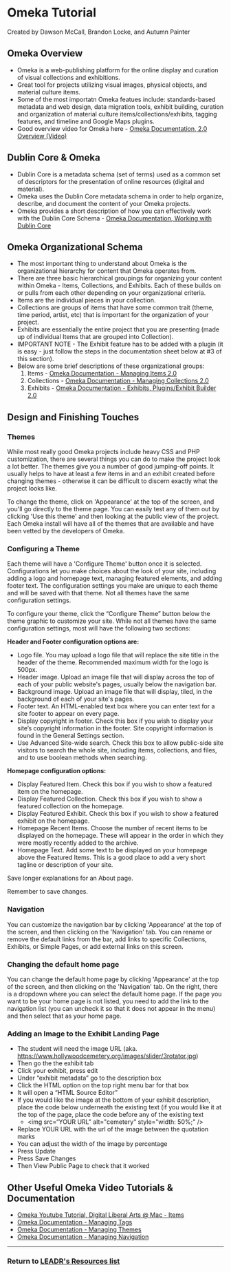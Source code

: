# Omeka Tutorial
Created by Dawson McCall, Brandon Locke, and Autumn Painter

## Omeka Overview
* Omeka is a web-publishing platform for the online display and curation of visual collections and exhibitions.
* Great tool for projects utilizing visual images, physical objects, and material culture items.
* Some of the most importatn Omeka featues include: standards-based metadata and web design, data migration tools, exhibit building, curation and organization of material culture items/collections/exhibits, tagging features, and timeline and Google Maps plugins.
* Good overview video for Omeka here - [Omeka Documentation, 2.0 Overview (Video)](https://vimeo.com/55973380)

## Dublin Core & Omeka
* Dublin Core is a metadata schema (set of terms) used as a common set of descriptors for the presentation of online resources (digital and material).
* Omeka uses the Dublin Core metadata schema in order to help organize, describe, and document the content of your Omeka projects.
* Omeka provides a short description of how you can effectively work with the Dublin Core Schema - [Omeka Documentation, Working with Dublin Core](http://omeka.org/codex/Working_with_Dublin_Core)

## Omeka Organizational Schema
* The most important thing to understand about Omeka is the organizational hierarchy for content that Omeka operates from.
* There are three basic hierarchical groupings for organizing your content within Omeka - Items, Collections, and Exhibits. Each of these builds on or pulls from each other depending on your organizational criteria.
* Items are the individual pieces in your collection.
* Collections are groups of items that have some common trait (theme, time period, artist, etc) that is important for the organization of your project.
* Exhibits are essentially the entire project that you are presenting (made up of individual Items that are grouped into Collection).
* IMPORTANT NOTE - The Exhibit feature has to be added with a plugin (it is easy - just follow the steps in the documentation sheet below at #3 of this section).
* Below are some brief descriptions of these organizational groups:
  1. Items - [Omeka Documentation - Managing Items 2.0](http://omeka.org/codex/Managing_Items_2.0)
  2. Collections - [Omeka Documentation - Managing Collections 2.0](http://omeka.org/codex/Managing_Collections_2.0)
  3. Exhibits - [Omeka Documentation - Exhibits, Plugins/Exhibit Builder 2.0](http://omeka.org/codex/Plugins/ExhibitBuilder_2.0)

## Design and Finishing Touches
### Themes
While most really good Omeka projects include heavy CSS and PHP customization, there are several things you can do to make the project look a lot better. The themes give you a number of good jumping-off points. It usually helps to have at least a few items in and an exhibit created before changing themes - otherwise it can be difficult to discern exactly what the project looks like.

To change the theme, click on 'Appearance' at the top of the screen, and you'll go directly to the theme page. You can easily test any of them out by clicking 'Use this theme' and then looking at the public view of the project. Each Omeka install will have all of the themes that are available and have been vetted by the developers of Omeka.

### Configuring a Theme
Each theme will have a 'Configure Theme' button once it is selected. Configurations let you make choices about the look of your site, including adding a logo and homepage text, managing featured elements, and adding footer text. The configuration settings you make are unique to each theme and will be saved with that theme. Not all themes have the same configuration settings.

To configure your theme, click the “Configure Theme” button below the theme graphic to customize your site. While not all themes have the same configuration settings, most will have the following two sections:

**Header and Footer configuration options are:**

* Logo file. You may upload a logo file that will replace the site title in the header of the theme. Recommended maximum width for the logo is 500px.
* Header image. Upload an image file that will display across the top of each of your public website's pages, usually below the navigation bar.
* Background image. Upload an image file that will display, tiled, in the background of each of your site's pages.
* Footer text. An HTML-enabled text box where you can enter text for a site footer to appear on every page.
* Display copyright in footer. Check this box if you wish to display your site’s copyright information in the footer. Site copyright information is found in the General Settings section.
* Use Advanced Site-wide search. Check this box to allow public-side site visitors to search the whole site, including items, collections, and files, and to use boolean methods when searching.

**Homepage configuration options:**

* Display Featured Item. Check this box if you wish to show a featured item on the homepage.
* Display Featured Collection. Check this box if you wish to show a featured collection on the homepage.
* Display Featured Exhibit. Check this box if you wish to show a featured exhibit on the homepage.
* Homepage Recent Items. Choose the number of recent items to be displayed on the homepage. These will appear in the order in which they were mostly recently added to the archive.
* Homepage Text. Add some text to be displayed on your homepage above the Featured Items. This is a good place to add a very short tagline or description of your site.

Save longer explanations for an About page.

Remember to save changes.

### Navigation
You can customize the navigation bar by clicking 'Appearance' at the top of the screen, and then clicking on the 'Navigation' tab. You can rename or remove the default links from the bar, add links to specific Collections, Exhibits, or Simple Pages, or add external links on this screen.

### Changing the default home page
You can change the default home page by clicking 'Appearance' at the top of the screen, and then clicking on the 'Navigation' tab. On the right, there is a dropdown where you can select the default home page. If the page you want to be your home page is not listed, you need to add the link to the navigation list (you can uncheck it so that it does not appear in the menu) and then select that as your home page.

### Adding an Image to the Exhibit Landing Page
* The student will need the image URL (aka. https://www.hollywoodcemetery.org/images/slider/3rotator.jpg)
* Then go the the exhibit tab
* Click your exhibit, press edit
* Under “exhibit metadata” go to the description box
* Click the HTML option on the top right menu bar for that box
* It will open a “HTML Source Editor”
* If you would like the image at the bottom of your exhibit description, place the code below underneath the existing text (if you would  like it at the top of the page, place the code before any of the existing text
  * <img src=“YOUR URL" alt="cemetery" style="width: 50%;" />
* Replace YOUR URL with the url of the image between the quotation marks
* You can adjust the width of the image by percentage
* Press Update
* Press Save Changes
* Then View Public Page to check that it worked


## Other Useful Omeka Video Tutorials & Documentation
- [Omeka Youtube Tutorial, Digital Liberal Arts @ Mac - Items](https://www.youtube.com/watch?v=R9DlnSIYdCU)
- [Omeka Documentation - Managing Tags](http://omeka.org/codex/Managing_Tags_2.0)
- [Omeka Documentation - Managing Themes](http://omeka.org/codex/Managing_Themes_2.0)
- [Omeka Documentation - Managing Navigation](http://omeka.org/codex/Managing_Navigation_2.0)

-----
### Return to [LEADR's Resources list](http://leadr-msu.github.io/Resources/)
